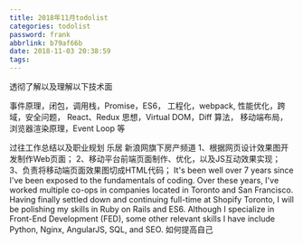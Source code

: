 ```yaml
---
title: 2018年11月todolist
categories: todolist
password: frank
abbrlink: b79af66b
date: 2018-11-03 20:38:59
tags:
---
```


透彻了解以及理解以下技术面

事件原理，闭包，调用栈，Promise，ES6， 工程化，webpack, 性能优化，跨域，安全问题， React、Redux 思想，Virtual DOM，Diff 算法， 移动端布局，浏览器渲染原理，Event Loop 等

过往工作总结以及职业规划
乐居 新浪网旗下房产频道
1、根据网页设计效果图开发制作Web页面； 2、移动平台前端页面制作、优化，以及JS互动效果实现； 3、负责将移动端页面效果图切成HTML代码；
It's been well over 7 years since I've been exposed to the fundamentals of coding. Over these years, I've worked multiple co-ops in companies located in Toronto and San Francisco. Having finally settled down and continuing full-time at Shopify Toronto, I will be polishing my skills in Ruby on Rails and ES6. Although I specialize in Front-End Development (FED), some other relevant skills I have include Python, Nginx, AngularJS, SQL, and SEO.
如何提高自己
 